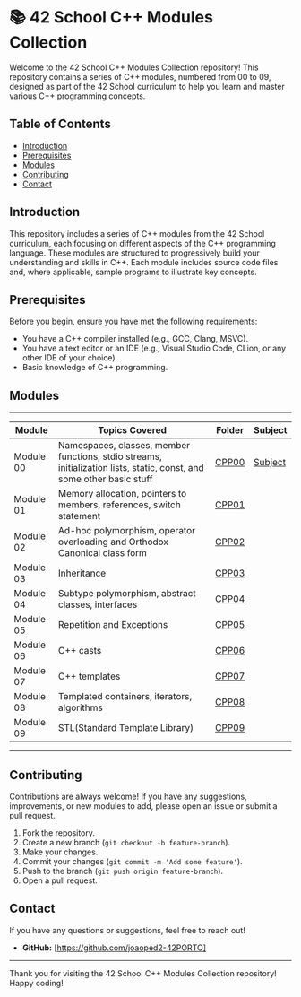 # 📚 42 School C++ Modules Collection

Welcome to the 42 School C++ Modules Collection repository! This repository contains a series of C++ modules, numbered from 00 to 09, designed as part of the 42 School curriculum to help you learn and master various C++ programming concepts.

## Table of Contents

- [Introduction](#introduction)
- [Prerequisites](#prerequisites)
- [Modules](#modules)
- [Contributing](#contributing)
- [Contact](#contact)

## Introduction

This repository includes a series of C++ modules from the 42 School curriculum, each focusing on different aspects of the C++ programming language. These modules are structured to progressively build your understanding and skills in C++. Each module includes source code files and, where applicable, sample programs to illustrate key concepts.

## Prerequisites

Before you begin, ensure you have met the following requirements:
- You have a C++ compiler installed (e.g., GCC, Clang, MSVC).
- You have a text editor or an IDE (e.g., Visual Studio Code, CLion, or any other IDE of your choice).
- Basic knowledge of C++ programming.

## Modules

---------------------------------------------------------------------------------------------------------------------------------------------------------------------------------------------
| Module     | Topics Covered                                                                                                        | Folder         | Subject                             |
|------------|-----------------------------------------------------------------------------------------------------------------------|----------------|-------------------------------------|
| Module 00  | Namespaces, classes, member functions, stdio streams, initialization lists, static, const, and some other basic stuff | [CPP00](CPP00) | [Subject](/CPP00/cpp00.subject.pdf) |
| Module 01  | Memory allocation, pointers to members, references, switch statement                                                  | [CPP01](CPP00) |
| Module 02  | Ad-hoc polymorphism, operator overloading and Orthodox Canonical class form                                           | [CPP02](CPP00) |
| Module 03  | Inheritance                                                                                                           | [CPP03](CPP00) |
| Module 04  | Subtype polymorphism, abstract classes, interfaces                                                                    | [CPP04](CPP00) |
| Module 05  | Repetition and Exceptions                                                                                             | [CPP05](CPP00) |
| Module 06  | C++ casts                                                                                                             | [CPP06](CPP00) |
| Module 07  | C++ templates                                                                                                         | [CPP07](CPP00) |
| Module 08  | Templated containers, iterators, algorithms                                                                           | [CPP08](CPP00) |
| Module 09  | STL(Standard Template Library)                                                                                        | [CPP09](CPP00) |
-------------------------------------------------------------------------------------------------------------------------------------------------------

## Contributing

Contributions are always welcome! If you have any suggestions, improvements, or new modules to add, please open an issue or submit a pull request.

1. Fork the repository.
2. Create a new branch (`git checkout -b feature-branch`).
3. Make your changes.
4. Commit your changes (`git commit -m 'Add some feature'`).
5. Push to the branch (`git push origin feature-branch`).
6. Open a pull request.

## Contact

If you have any questions or suggestions, feel free to reach out!

- **GitHub:** [https://github.com/joaoped2-42PORTO]

---

Thank you for visiting the 42 School C++ Modules Collection repository! Happy coding!
